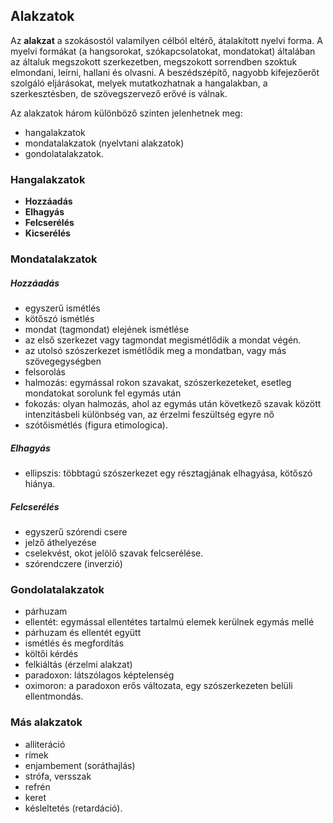 Alakzatok
-------------------------------------------

Az __alakzat__ a szokásostól valamilyen célból eltérő, átalakított nyelvi forma. A myelvi formákat (a hangsorokat, szókapcsolatokat, mondatokat) általában az általuk megszokott szerkezetben, megszokott sorrendben szoktuk elmondani, leírni, hallani és olvasni. A beszédszépítő, nagyobb kifejezőerőt szolgáló eljárásokat, melyek mutatkozhatnak a hangalakban, a szerkesztésben, de szövegszervező erővé is válnak.

Az alakzatok három különböző szinten jelenhetnek meg:
* hangalakzatok
* mondatalakzatok (nyelvtani alakzatok)
* gondolatalakzatok.

### Hangalakzatok
* __Hozzáadás__
* __Elhagyás__
* __Felcserélés__
* __Kicserélés__

### Mondatalakzatok
##### Hozzáadás
* egyszerű ismétlés
* kötőszó ismétlés
* mondat (tagmondat) elejének ismétlése
* az első szerkezet vagy tagmondat megismétlődik a mondat végén.
* az utolsó szószerkezet ismétlődik meg a mondatban, vagy más szövegegységben
* felsorolás
* halmozás: egymással rokon szavakat, szószerkezeteket, esetleg mondatokat sorolunk fel egymás után
* fokozás: olyan halmozás, ahol az egymás után következő szavak között intenzitásbeli különbség van, az érzelmi feszültség egyre nő
* szótőismétlés (figura etimologica).

##### Elhagyás
* ellipszis: többtagú szószerkezet egy résztagjának elhagyása, kötőszó hiánya.

##### Felcserélés
* egyszerű szórendi csere
* jelző áthelyezése
* cselekvést, okot jelölő szavak felcserélése.
* szórendczere (inverzió)

### Gondolatalakzatok
* párhuzam
* ellentét: egymással ellentétes tartalmú elemek kerülnek egymás mellé
* párhuzam és ellentét együtt
* ismétlés és megfordítás
* költői kérdés
* felkiáltás (érzelmi alakzat)
* paradoxon: látszólagos képtelenség
* oximoron: a paradoxon erős változata, egy szószerkezeten belüli ellentmondás.

### Más alakzatok
* alliteráció
* rímek
* enjambement (soráthajlás)
* strófa, versszak
* refrén
* keret
* késleltetés (retardáció).
